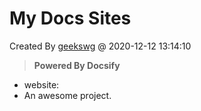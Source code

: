 # My Docs Sites

Created By [geekswg](https://geekswg.js.cool) @ 2020-12-12 13:14:10

> **Powered By Docsify**

* website:
* An awesome project.
